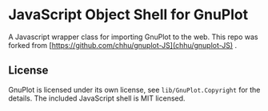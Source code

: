 JavaScript Object Shell for GnuPlot
===================================
A Javascript wrapper class for importing GnuPlot to the web. This repo was forked from
[https://github.com/chhu/gnuplot-JS](chhu/gnuplot-JS) .

License
-------
GnuPlot is licensed under its own license, see ```lib/GnuPlot.Copyright```
for the details. The included JavaScript shell is MIT licensed.
